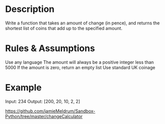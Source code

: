# Description
Write a function that takes an amount of change (in pence), and returns the shortest list of coins that add up to the specified amount.

# Rules & Assumptions
Use any language
The amount will always be a positive integer less than 5000
If the amount is zero, return an empty list
Use standard UK coinage

# Example
Input: 234
Output: [200, 20, 10, 2, 2]

https://github.com/jamieMeldrum/Sandbox-Python/tree/master/changeCalculator
